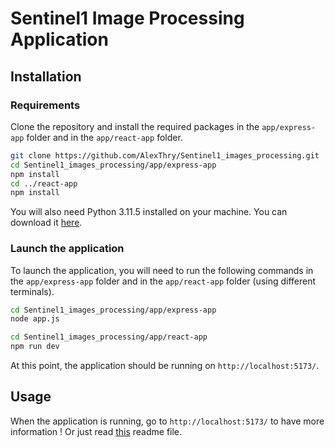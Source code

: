 # Sentinel1 Image Processing Application

## Installation

### Requirements

Clone the repository and install the required packages in the `app/express-app` folder and in the `app/react-app` folder.

```bash
git clone https://github.com/AlexThry/Sentinel1_images_processing.git
cd Sentinel1_images_processing/app/express-app
npm install
cd ../react-app
npm install
```

You will also need Python 3.11.5 installed on your machine.
You can download it [here](https://www.python.org/downloads/release/python-3115/).

### Launch the application

To launch the application, you will need to run the following commands in the `app/express-app` folder and in the `app/react-app` folder (using different terminals).

```bash 
cd Sentinel1_images_processing/app/express-app
node app.js
```

```bash
cd Sentinel1_images_processing/app/react-app
npm run dev
```
At this point, the application should be running on `http://localhost:5173/`.

## Usage

When the application is running, go to `http://localhost:5173/` to have more information !
Or just read [this](https://github.com/AlexThry/Sentinel1_images_processing/tree/main/app/react-app) readme file.